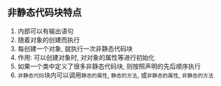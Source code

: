 ## 非静态代码块特点

1. 内部可以有输出语句
2. 随着对象的创建而执行
3. 每创建一个对象, 就执行一次非静态代码块
4. 作用: 可以创建对象时, 对对象的属性等进行初始化
5. 如果一个类中定义了很多非静态代码块, 则按照声明的先后顺序执行
6. `非静态代码`块内可以调用`静态的属性`, `静态的方法`, 或`非静态的属性`, `非静态的方法`